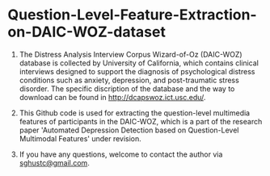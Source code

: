 # Question-Level-Feature-Extraction-on-DAIC-WOZ-dataset

1. The Distress Analysis Interview Corpus Wizard-of-Oz (DAIC-WOZ) database is collected by University of California, which contains clinical interviews designed to support the diagnosis of psychological distress conditions such as anxiety, depression, and post-traumatic stress disorder. The specific discription of the database and the way to download can be found in http://dcapswoz.ict.usc.edu/.

2. This Github code is used for extracting the question-level multimedia features of participants in the DAIC-WOZ, which is a part of the research paper 'Automated Depression Detection based on Question-Level Multimodal Features' under revision.

3. If you have any questions, welcome to contact the author via sghustc@gmail.com.
